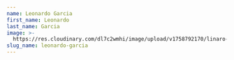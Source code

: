 ```yaml
---
name: Leonardo Garcia
first_name: Leonardo
last_name: Garcia
image: >-
  https://res.cloudinary.com/dl7c2wmhi/image/upload/v1758792170/linaro-website/images/author/unknown
slug_name: leonardo-garcia
---
```


